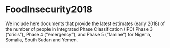 # FoodInsecurity2018
We include here documents that provide the latest estimates (early 2018) of the number of people in Integrated Phase Classification (IPC) Phase 3 (“crisis”), Phase 4 (“emergency”), and Phase 5 (“famine”) for Nigeria, Somalia, South Sudan and Yemen. 

